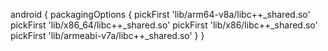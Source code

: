 android {
    packagingOptions {
        pickFirst 'lib/arm64-v8a/libc++_shared.so'
        pickFirst 'lib/x86_64/libc++_shared.so'
        pickFirst 'lib/x86/libc++_shared.so'
        pickFirst 'lib/armeabi-v7a/libc++_shared.so'
    }
}
